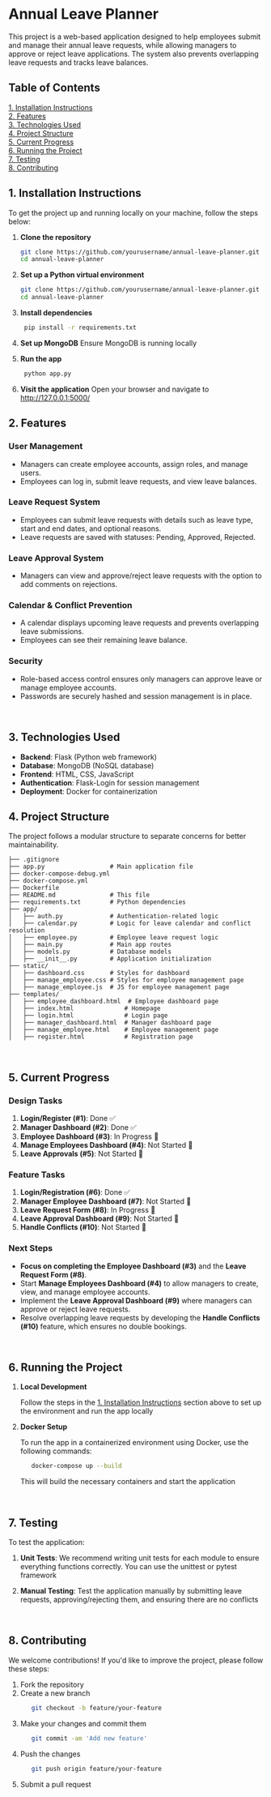 # Annual Leave Planner

This project is a web-based application designed to help employees submit and manage their annual leave requests, while allowing managers to approve or reject leave applications. The system also prevents overlapping leave requests and tracks leave balances.

## Table of Contents

[1. Installation Instructions](#1-installation-instructions)  
[2. Features](#2-features)  
[3. Technologies Used](#3-technologies-used)  
[4. Project Structure](#4-project-structure)  
[5. Current Progress](#5-current-progress)  
[6. Running the Project](#6-running-the-project)  
[7. Testing](#7-testing)  
[8. Contributing](#8-contributing)
<br>


## 1. Installation Instructions 

To get the project up and running locally on your machine, follow the steps below:

1. **Clone the repository**

   ```bash
   git clone https://github.com/yourusername/annual-leave-planner.git
   cd annual-leave-planner
   ```
   
2. **Set up a Python virtual environment**

   ```bash
   git clone https://github.com/yourusername/annual-leave-planner.git
   cd annual-leave-planner
   ```
   
3. **Install dependencies**
   ```bash
	pip install -r requirements.txt
   ```
   
4. **Set up MongoDB**
	Ensure MongoDB is running locally
	
5. **Run the app**
   ```bash
	python app.py
   ```
   
6. **Visit the application**
	Open your browser and navigate to http://127.0.0.1:5000/
	
	
## 2. Features<br>

### User Management
- Managers can create employee accounts, assign roles, and manage users.
- Employees can log in, submit leave requests, and view leave balances.

### Leave Request System
- Employees can submit leave requests with details such as leave type, start and end dates, and optional reasons.
- Leave requests are saved with statuses: Pending, Approved, Rejected.

### Leave Approval System
- Managers can view and approve/reject leave requests with the option to add comments on rejections.

### Calendar & Conflict Prevention
- A calendar displays upcoming leave requests and prevents overlapping leave submissions.
- Employees can see their remaining leave balance.

### Security
- Role-based access control ensures only managers can approve leave or manage employee accounts.
- Passwords are securely hashed and session management is in place.
<br>


## 3. Technologies Used

- **Backend**: Flask (Python web framework)
- **Database**: MongoDB (NoSQL database)
- **Frontend**: HTML, CSS, JavaScript
- **Authentication**: Flask-Login for session management
- **Deployment**: Docker for containerization



## 4. Project Structure

The project follows a modular structure to separate concerns for better maintainability.
```
├── .gitignore
├── app.py                  # Main application file
├── docker-compose-debug.yml
├── docker-compose.yml
├── Dockerfile
├── README.md               # This file
├── requirements.txt        # Python dependencies
├── app/
│   ├── auth.py             # Authentication-related logic
│   ├── calendar.py         # Logic for leave calendar and conflict resolution
│   ├── employee.py         # Employee leave request logic
│   ├── main.py             # Main app routes
│   ├── models.py           # Database models
│   ├── __init__.py         # Application initialization
├── static/                 
│   ├── dashboard.css       # Styles for dashboard
│   ├── manage_employee.css # Styles for employee management page
│   ├── manage_employee.js  # JS for employee management page
├── templates/
│   ├── employee_dashboard.html  # Employee dashboard page
│   ├── index.html              # Homepage
│   ├── login.html              # Login page
│   ├── manager_dashboard.html  # Manager dashboard page
│   ├── manage_employee.html    # Employee management page
│   ├── register.html           # Registration page
```
<br>

## 5. Current Progress

### **Design Tasks**
1. **Login/Register (#1)**: Done ✅
2. **Manager Dashboard (#2)**: Done ✅
3. **Employee Dashboard (#3)**: In Progress 🔄
4. **Manage Employees Dashboard (#4)**: Not Started 🚧
5. **Leave Approvals (#5)**: Not Started 🚧

### **Feature Tasks**
1. **Login/Registration (#6)**: Done ✅
2. **Manager Employee Dashboard (#7)**: Not Started 🚧
3. **Leave Request Form (#8)**: In Progress 🔄
4. **Leave Approval Dashboard (#9)**: Not Started 🚧
5. **Handle Conflicts (#10)**: Not Started 🚧

### **Next Steps**
- **Focus on completing the Employee Dashboard (#3)** and the **Leave Request Form (#8)**.
- Start **Manage Employees Dashboard (#4)** to allow managers to create, view, and manage employee accounts.
- Implement the **Leave Approval Dashboard (#9)** where managers can approve or reject leave requests.
- Resolve overlapping leave requests by developing the **Handle Conflicts (#10)** feature, which ensures no double bookings.
<br>


## 6. Running the Project

1. **Local Development**

   Follow the steps in the [1. Installation Instructions](#1-installation-instructions) section above to set up the environment and run the app locally

2. **Docker Setup**

   To run the app in a containerized environment using Docker, use the following commands:
	```bash
	   docker-compose up --build
	 ```
	This will build the necessary containers and start the application
<br>


## 7. Testing

To test the application:

1. **Unit Tests**: We recommend writing unit tests for each module to ensure everything functions correctly. You can use the unittest or pytest framework

2. **Manual Testing**: Test the application manually by submitting leave requests, approving/rejecting them, and ensuring there are no conflicts
<br>


## 8. Contributing

We welcome contributions! If you'd like to improve the project, please follow these steps:

1. Fork the repository
2. Create a new branch
	```bash
	   git checkout -b feature/your-feature
	 ```
5. Make your changes and commit them
	```bash
	   git commit -am 'Add new feature'
	 ```
7. Push the changes
	```bash
	   git push origin feature/your-feature
	 ```
9. Submit a pull request
